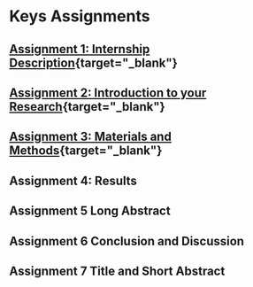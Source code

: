 # Keys Assignments 

## [Assignment 1: Internship Description](https://docs.google.com/document/d/1aF8Fd53hCEZbaXTOCzgfoN_wWfA1oM3cwPeNHbT9KSc/edit){target="_blank"}


## [Assignment 2: Introduction to your Research](https://docs.google.com/document/d/1tiLWmydtBlMt1omdl723Fo3AomcrmuyKFnOctowHQoE/edit){target="_blank"}


## [Assignment 3: Materials and Methods](https://docs.google.com/document/d/1MQVGwck-tvrPaWScwR79Bu7dqoq2tW1h8kFPUkIvfrw/edit){target="_blank"}


## Assignment 4: Results


## Assignment 5 Long Abstract


## Assignment 6 Conclusion and Discussion


## Assignment 7 Title and Short Abstract

